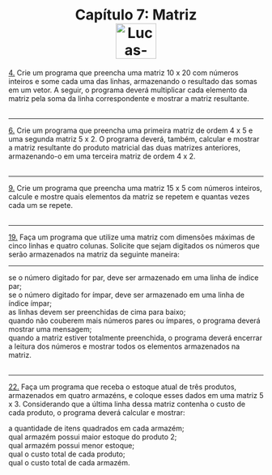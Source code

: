 <div align="center">
  <h1>  
    Capítulo 7: Matriz <br>
    <img align="center" alt="Lucas-Java" height="70" width="80" src="https://cdn.jsdelivr.net/gh/devicons/devicon/icons/java/java-original.svg" />
  </h1>
</div>
<p>
 <a href="https://github.com/LucasCostaMrq/DisciplinaPoo2023.2/blob/main/Lista03/Cap%C3%ADtulo%207/Q4R/src/br/edu/principal/Principal.java">4.</a> Crie um programa que preencha uma matriz 10 x 20 com números inteiros e some cada uma das linhas, armazenando o resultado das somas em um vetor. A seguir, o programa deverá multiplicar cada elemento da matriz pela soma da linha correspondente e mostrar a matriz resultante. <br><br>
<hr>
<a href="https://github.com/LucasCostaMrq/DisciplinaPoo2023.2/blob/main/Lista03/Cap%C3%ADtulo%207/Q6R/src/br/edu/principal/Principal.java">6.</a> Crie um programa que preencha uma primeira matriz de ordem 4 x 5 e uma segunda matriz 5 x 2. O programa deverá, também, calcular e mostrar a matriz resultante do produto matricial das duas matrizes anteriores, armazenando-o em uma terceira matriz de ordem 4 x 2. <br><br>
<hr>
<a href="https://github.com/LucasCostaMrq/DisciplinaPoo2023.2/blob/main/Lista03/Cap%C3%ADtulo%207/Q9R/src/br/edu/principal/Principal.java">9.</a> Crie um programa que preencha uma matriz 15 x 5 com números inteiros, calcule e mostre quais elementos da matriz se repetem e quantas vezes cada um se repete. <br><br>
<hr>
<a href="https://github.com/LucasCostaMrq/DisciplinaPoo2023.2/blob/main/Lista03/Cap%C3%ADtulo%207/Q19R/src/br/edu/principal/Principal.java">19.</a> Faça um programa que utilize uma matriz com dimensões máximas de cinco linhas e quatro colunas. Solicite que sejam digitados os números que serão armazenados na matriz da seguinte maneira: <br>
<hr>
se o número digitado for par, deve ser armazenado em uma linha de índice par; <br>
se o número digitado for ímpar, deve ser armazenado em uma linha de índice ímpar; <br>
as linhas devem ser preenchidas de cima para baixo; <br>
quando não couberem mais números pares ou ímpares, o programa deverá mostrar uma mensagem; <br>
quando a matriz estiver totalmente preenchida, o programa deverá encerrar a leitura dos números e mostrar todos os elementos armazenados na matriz. <br><br>
<hr>
<a href="https://github.com/LucasCostaMrq/DisciplinaPoo2023.2/blob/main/Lista03/Cap%C3%ADtulo%207/Q22R/src/br/edu/principal/Principal.java">22.</a> Faça um programa que receba o estoque atual de três produtos, armazenados em quatro armazéns, e coloque esses dados em uma matriz 5 x 3. Considerando que a última linha dessa matriz contenha o custo de cada produto, o programa deverá calcular e mostrar: <br>

a quantidade de itens quadrados em cada armazém; <br>
qual armazém possui maior estoque do produto 2; <br>
qual armazém possui menor estoque; <br>
qual o custo total de cada produto; <br>
qual o custo total de cada armazém. <br>
</p>
